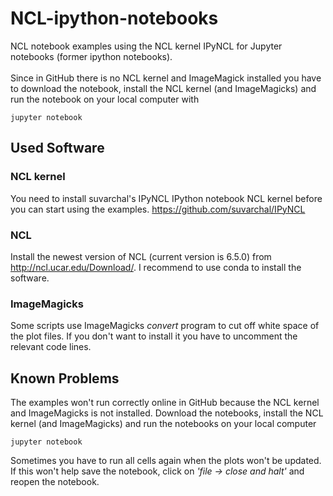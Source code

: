 # NCL-ipython-notebooks

NCL notebook examples using the NCL kernel IPyNCL for Jupyter notebooks (former ipython notebooks). </br></br>
Since in GitHub there is no NCL kernel and ImageMagick installed you have to download the notebook, install the NCL kernel (and ImageMagicks) and run the notebook on your local computer with

	jupyter notebook

## Used Software

### NCL kernel

You need to install suvarchal's IPyNCL IPython notebook NCL kernel before you can start using the examples.
https://github.com/suvarchal/IPyNCL

### NCL

Install the newest version of NCL (current version is 6.5.0) from http://ncl.ucar.edu/Download/. I recommend to use conda to install the software.

### ImageMagicks

Some scripts use ImageMagicks *convert* program to cut off white space of the plot files. If you don't want to install it you have to uncomment the relevant code lines.

## Known Problems

The examples won't run correctly online in GitHub because the NCL kernel and ImageMagicks is not installed.
Download the notebooks, install the NCL kernel (and ImageMagicks) and run the notebooks on your local computer

	jupyter notebook

Sometimes you have to run all cells again when the plots won't be updated. If this won't help save the notebook, click on *'file -> close and halt'* and reopen the notebook.
